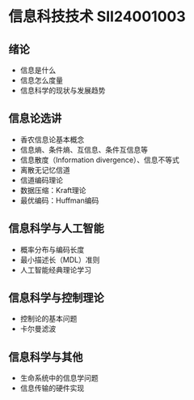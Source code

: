 # 信息科技技术 SII24001003

## 绪论

- 信息是什么
- 信息怎么度量
- 信息科学的现状与发展趋势

## 信息论选讲

- 香农信息论基本概念
- 信息熵、条件熵、互信息、条件互信息等
- 信息散度（Information divergence）、信息不等式
- 离散无记忆信道
- 信道编码理论
- 数据压缩：Kraft理论
- 最优编码：Huffman编码

## 信息科学与人工智能

- 概率分布与编码长度
- 最小描述长（MDL）准则
- 人工智能经典理论学习

## 信息科学与控制理论

- 控制论的基本问题
- 卡尔曼滤波

## 信息科学与其他

- 生命系统中的信息学问题
- 信息传输的硬件实现
